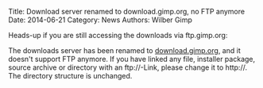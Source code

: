 Title: Download server renamed to download.gimp.org, no FTP anymore
Date: 2014-06-21
Category: News
Authors: Wilber Gimp

Heads-up if you are still accessing the downloads via ftp.gimp.org:

The downloads server has been renamed to [download.gimp.org](http://download.gimp.org), and it doesn't support FTP anymore. If you have linked any file, installer package, source archive or directory with an ftp://-Link, please change it to http://. The directory structure is unchanged.

